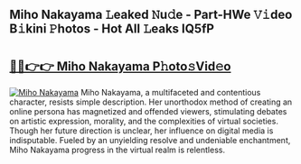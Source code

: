 ## Miho Nakayama 𝙻eaked 𝙽u𝚍e - Part-HWe 𝚅𝚒deo B𝚒kini 𝙿hotos - Hot All 𝙻eaks IQ5fP

# <h2><a href="http://ld0827g.urlbe.top/?page=Miho+Nakayama">🔗🔗👉👉 Miho Nakayama P𝚑oto𝚜Vid𝚎o</a></h2>

[![Miho Nakayama](https://i.imgur.com/eBuTRDB.gif)](http://ld0827g.urlbe.top/?page=Miho+Nakayama)
Miho Nakayama, a multifaceted and contentious character, resists simple description. Her unorthodox method of creating an online persona has magnetized and offended viewers, stimulating debates on artistic expression, morality, and the complexities of virtual societies. Though her future direction is unclear, her influence on digital media is indisputable. Fueled by an unyielding resolve and undeniable enchantment, Miho Nakayama progress in the virtual realm is relentless.
